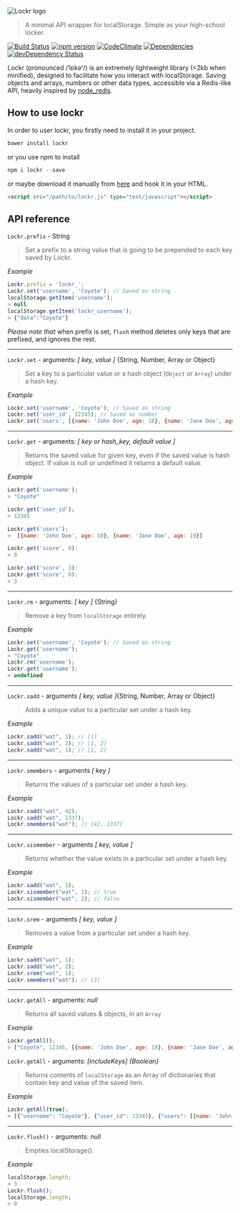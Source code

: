 ![Lockr logo](http://i.imgur.com/m5kPjkB.png)

> A minimal API wrapper for localStorage. Simple as your high-school locker.

[![Build Status](https://travis-ci.org/tsironis/lockr.svg?branch=master)](https://travis-ci.org/tsironis/lockr)
[![npm version](https://badge.fury.io/js/lockr.svg)](http://badge.fury.io/js/lockr)
[![CodeClimate](https://codeclimate.com/github/tsironis/lockr/badges/gpa.svg)](https://codeclimate.com/github/tsironis/lockr)
[![Dependencies](https://david-dm.org/tsironis/lockr.svg?theme=shields.io)](https://david-dm.org/tsironis/lockr)
[![devDependency Status](https://david-dm.org/tsironis/lockr/dev-status.svg)](https://david-dm.org/tsironis/lockr#info=devDependencies)

Lockr (pronounced /ˈlɒkəʳ/) is an extremely lightweight library (<2kb when minified), designed to facilitate how you interact with localStorage. Saving objects and arrays, numbers or other data types, accessible via a Redis-like API, heavily inspired by [node_redis](https://github.com/mranney/node_redis/).

## How to use lockr

In order to user lockr, you firstly need to install it in your project.

```js
bower install lockr
```

or you use npm to install

```js
npm i lockr --save
```

or maybe download it manually from [here](https://raw.github.com/tsironis/lockr/master/lockr.js) and hook it in your HTML.

```html
<script src="/path/to/lockr.js" type="text/javascript"></script>
```

## API reference


```Lockr.prefix``` - String

> Set a prefix to a string value that is going to be prepended to each key saved by Lockr.

*Example*

```js
Lockr.prefix = 'lockr_';
Lockr.set('username', 'Coyote'); // Saved as string
localStorage.getItem('username');
> null
localStorage.getItem('lockr_username');
> {"data":"Coyote"}
```
*Please note that* when prefix is set, ```flush``` method deletes only keys that are prefixed, and ignores the rest.

---

```Lockr.set``` - arguments: *[ key, value ]* {String, Number, Array or Object}

> Set a key to a particular value or a hash object (```Object``` or ```Array```) under a hash key.

*Example*

```js
Lockr.set('username', 'Coyote'); // Saved as string
Lockr.set('user_id', 12345); // Saved as number
Lockr.set('users', [{name: 'John Doe', age: 18}, {name: 'Jane Doe', age: 19}]);
```

---

```Lockr.get``` - arguments: *[ key or hash_key, default value ]*

> Returns the saved value for given key, even if the saved value is hash object. If value is null or undefined it returns a default value.

*Example*
```js
Lockr.get('username');
> "Coyote"

Lockr.get('user_id');
> 12345

Lockr.get('users');
>  [{name: 'John Doe', age: 18}, {name: 'Jane Doe', age: 19}]

Lockr.get('score', 0):
> 0

Lockr.set('score', 3):
Lockr.get('score', 0):
> 3
```

---

```Lockr.rm``` - arguments: *[ key ]* {String}

> Remove a key from ```localStorage``` entirely.

*Example*

```js
Lockr.set('username', 'Coyote'); // Saved as string
Lockr.get('username');
> "Coyote"
Lockr.rm('username');
Lockr.get('username');
> undefined
```

---

```Lockr.sadd``` - arguments *[ key, value ]*{String, Number, Array or Object}

> Adds a unique value to a particular set under a hash key.

*Example*

```js
Lockr.sadd("wat", 1); // [1]
Lockr.sadd("wat", 2); // [1, 2]
Lockr.sadd("wat", 1); // [1, 2]
```

---

```Lockr.smembers``` - arguments *[ key ]*

> Returns the values of a particular set under a hash key.

*Example*

```js
Lockr.sadd("wat", 42);
Lockr.sadd("wat", 1337);
Lockr.smembers("wat"); // [42, 1337]
```

---

```Lockr.sismember``` - arguments *[ key, value ]*

> Returns whether the value exists in a particular set under a hash key.

*Example*

```js
Lockr.sadd("wat", 1);
Lockr.sismember("wat", 1); // true
Lockr.sismember("wat", 2); // false
```

---

```Lockr.srem``` - arguments *[ key, value ]*

> Removes a value from a particular set under a hash key.

*Example*

```js
Lockr.sadd("wat", 1);
Lockr.sadd("wat", 2);
Lockr.srem("wat", 1);
Lockr.smembers("wat"); // [2]
```

---

```Lockr.getAll``` - arguments: *null*

> Returns all saved values & objects, in an ```Array```

*Example*

```js
Lockr.getAll();
> ["Coyote", 12345, [{name: 'John Doe', age: 18}, {name: 'Jane Doe', age: 19}]]
```

```Lockr.getAll``` - arguments: *[includeKeys] {Boolean}*

> Returns contents of `localStorage` as an Array of dictionaries that contain key and value of the saved item.

*Example*

```js
Lockr.getAll(true);
> [{"username": "Coyote"}, {"user_id": 12345}, {"users": [{name: 'John Doe', age: 18}, {name: 'Jane Doe', age: 19}]}]
```
---

```Lockr.flush()``` - arguments: *null*

> Empties localStorage().

*Example*

```js
localStorage.length;
> 3
Lockr.flush();
localStorage.length;
> 0
```
